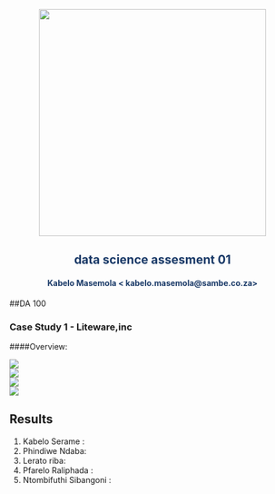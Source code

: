 <p align="center" style="background-color:"><img src="https://www.theworkspace.co.za/wp-content/uploads/2020/10/Sambe-Consulting-logo-800x600.png"  width="400"></p>

<p align="center"><h2 style="color: #193967; text-align: center">
    data science assesment 01
</h2></p>
<p align="center"><h4 style="color: #193967; text-align: center">
    Kabelo Masemola < kabelo.masemola@sambe.co.za>
</h4></p>


##DA 100 
### Case Study 1 - Liteware,inc 
####Overview:

<img src="q1_p1_.png" /><br>
<img src="q1_p2_.png" /><br>
<img src="q1_p3_.png" /><br>
<img src="q1_p4_.png" /><br>




    

## Results 
1. Kabelo Serame :
2. Phindiwe Ndaba:
3. Lerato riba: 
4. Pfarelo Raliphada : 
5. Ntombifuthi Sibangoni : 




